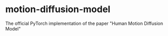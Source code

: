 # motion-diffusion-model
The official PyTorch implementation of the paper "Human Motion Diffusion Model"

